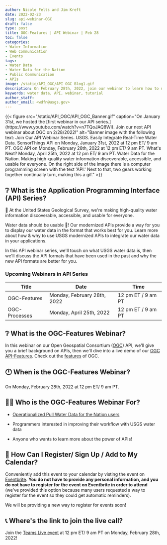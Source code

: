 ```yaml
---
author: Nicole Felts and Jim Kreft
date: 2022-02-23
slug: api-webinar-OGC
draft: false
type: post
title: OGC-Features | API Webinar | Feb 28
toc: false
categories: 
- Water Information
- Web Communication
- Events
tags:
- Water Data
- Water Data for the Nation
- Public Communication
- APIs
image: /static/API_OGC/API OGC Blog1.gif
description: On February 28th, 2022, join our webinar to learn how to use USGS Application Programming Interfaces to serve your unique water data display needs.
keywords: water data, API, webinar, tutorial
author_staff: 
author_email: <wdfn@usgs.gov>
---
```


<div class="grid-row">
{{< figure src="/static/API_OGC/API_OGC_Banner.gif" caption="On January 31st, we hosted the [first webinar in our API series.](https://www.youtube.com/watch?v=n7TQoJAQ8WI). Join our next API webinar about OGC on 2/28/2022!" alt="Banner image with the following text: Join Our API Webinar Series. USGS. Easily Integrate Real-Time Water Data. SensorThings API on Monday, January 31st, 2022 at 12 pm ET/ 9 am PT. OGC API on Monday, February 28th, 2022 at 12 pm ET/ 9 am PT. What's Next? Monday, April 25th, 2022 at 12 pm ET/ 9 am PT. Water Data for the Nation. Making high-quality water information discoverable, accessible, and usable for everyone. On the right side of the image there is a computer programming screen with the text 'API.' Next to that, two gears working together continually turn, making this a gif." >}}
</div>

## ❔ What is the Application Programming Interface (API) Series?
🙌 At the United States Geological Survey, we're making high-quality water information discoverable, accessible, and usable for everyone.

Water data should be usable 🦾! Our modernized APIs provide a way for you to display our water data in the format that works best for you. Learn more about how & why to use USGS modernized APIs to integrate our water data in your applications.

In this API webinar series, we'll touch on what USGS water data is, then we'll discuss the API formats that have been used in the past and why the new API formats are better for you.

### Upcoming Webinars in API Series
| Title | Date | Time |
|------|----------|-------|
OGC-Features | Monday, February 28th, 2022 | 12 pm ET / 9 am PT
OGC-Processes | Monday, April 25th, 2022 | 12 pm ET / 9 am PT

## ❔ What is the OGC-Features Webinar?
In this webinar on our Open Geospatial Consortium ([OGC](https://ogcapi.ogc.org/)) API, we'll give you a brief background on APIs, then we'll dive into a live demo of our [OGC API-Features](https://labs.waterdata.usgs.gov/api/observations/swagger-ui/index.html?url=/api/observations/v3/api-docs#/Observations%20-%20OGC%20api). Check out the [features](https://ogcapi.ogc.org/features/) of OGC.

## 🕛 When is the OGC-Features Webinar?
On Monday, February 28th, 2022 at 12 pm ET/ 9 am PT.


## 👩‍💻 Who is the OGC-Features Webinar For?
- [Operationalized Pull Water Data for the Nation users](https://waterdata.usgs.gov/blog/user_operational_pull/)

- Programmers interested in improving their workflow with USGS water data

- Anyone who wants to learn more about the power of APIs!


## 📆 How Can I Register/ Sign Up / Add to My Calendar?
Conveniently add this event to your calendar by visting the event on [Eventbrite](https://www.eventbrite.com/e/ogc-apis-easily-integrate-real-time-water-data-tickets-252218772137?aff=ebdsoporgprofile). <b>You do not have to provide any personal information, and you do not have to register for the event on Eventbrite in order to attend</b> (we've provided this option because many users requested a way to register for the event so they could get automatic reminders).
  
We will be providing a new way to register for events soon!

## 📞 Where's the link to join the live call?
Join the [Teams Live event](https://teams.microsoft.com/l/meetup-join/19%3ameeting_NDQ5NzE2ZTYtNDg0ZS00MjI2LWFhMDAtYWU1YzIxYzE3OTA0%40thread.v2/0?context=%7b%22Tid%22%3a%220693b5ba-4b18-4d7b-9341-f32f400a5494%22%2c%22Oid%22%3a%2274c01c76-7d2c-4555-94ec-9e22ecb44037%22%2c%22IsBroadcastMeeting%22%3atrue%7d&btype=a&role=a) at 12 pm ET/ 9 am PT on Monday, February 28th, 2022!